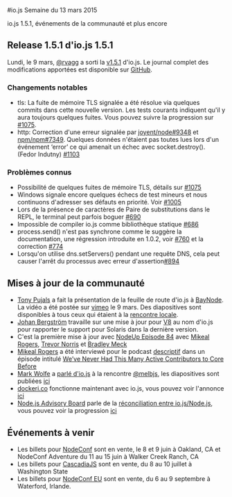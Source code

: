 #io.js Semaine du 13 mars 2015

io.js 1.5.1, événements de la communauté et plus encore

## Release 1.5.1 d'io.js 1.5.1
Lundi, le 9 mars, [@rvagg](https://github.com/rvagg) a sorti la [v1.5.1](https://iojs.org/dist/v1.5.1/) d'io.js. Le journal complet des modifications apportées est disponible sur [GitHub](https://github.com/iojs/io.js/blob/v1.x/CHANGELOG.md).

### Changements notables
- tls: La fuite de mémoire TLS signalée a été résolue via quelques commits dans cette nouvelle version. Les tests courants indiquent qu'il y aura toujours quelques fuites. Vous pouvez suivre la progression sur [#1075](https://github.com/iojs/io.js/issues/1075).
- http: Correction d'une erreur signalée par [joyent/node#9348](https://github.com/joyent/node/issues/9348) et [npm/npm#7349](https://github.com/npm/npm/issues/7349). Quelques données n'étaient pas toutes lues lors d'un événement ‘error’ ce qui amenait un échec avec socket.destroy(). (Fedor Indutny) [#1103](https://github.com/iojs/io.js/pull/1103)


### Problèmes connus

- Possibilité de quelques fuites de mémoire TLS, détails sur [#1075](https://github.com/iojs/io.js/issues/1075)
- Windows signale encore quelques échecs de test mineurs et nous continuons d'adresser ses défauts en priorité. Voir [#1005](https://github.com/iojs/io.js/issues/1005)
- Lors de la présence de caractères de Paire de substitutions dans le REPL, le terminal peut parfois boguer [#690](https://github.com/iojs/io.js/issues/690)
- Impossible de compiler io.js comme bibliothèque statique [#686](https://github.com/iojs/io.js/issues/686)
- process.send() n'est pas synchrone comme le suggère la documentation, une régression introduite en 1.0.2, voir [#760](https://github.com/iojs/io.js/issues/760) et la correction [#774](https://github.com/iojs/io.js/issues/774)
- Lorsqu'on utilise dns.setServers() pendant une requête DNS, cela peut causer l'arrêt du processus avec erreur d'assertion[#894](https://github.com/iojs/io.js/issues/894)


## Mises à jour de la communauté

- [Tony Pujals](https://twitter.com/subfuzion) a fait la présentation de la feuille de route d'io.js à [BayNode](http://www.meetup.com/BayNode/events/220246228/). La vidéo a été postée sur [vimeo](https://vimeo.com/121707989) le 9 mars. Des diapositives sont disponibles à tous ceux qui étaient à la [rencontre locale](https://github.com/iojs/evangelism/blob/master/weekly-updates/ron.buell@rd.io).
- [Johan Bergström](https://github.com/jbergstroem) travaille sur une mise à jour pour [V8](https://codereview.chromium.org/990063002) au nom d'io.js pour rapporter le support pour Solaris dans la dernière version.
- C'est la première mise à jour avec [NodeUp Episode 84](http://nodeup.com/eightyfour) avec [Mikeal Rogers](https://github.com/mikeal), [Trevor Norris](https://github.com/trevnorris) et [Bradley Meck](https://github.com/bmeck)
- [Mikeal Rogers](https://github.com/mikeal) a été interviewé pour le podcast [descriptif](http://descriptive.audio/) dans un épisode intitulé [We’ve Never Had This Many Active Contributors to Core Before](http://descriptive.audio/episodes/12)
- [Mark Wolfe](https://twitter.com/wolfeidau) a [parlé d'io.js](https://twitter.com/wolfeidau/status/575785856545378304) à la rencontre [@melbjs](https://twitter.com/melbjs), les diapositives sont publiées [ici](https://speakerdeck.com/wolfeidau/iojs-bringing-es6-to-the-node)
- [dockeri.co](http://dockeri.co/) fonctionne maintenant avec io.js, vous pouvez voir l'annonce [ici](https://twitter.com/wjblankenship/status/575867637680369665)
- [Node.js Advisory Board](https://nodejs.org/about/advisory-board/) parle de la [réconciliation entre io.js/Node.js](https://github.com/iojs/io.js/issues/978), vous pouvez voir la progression [ici](https://github.com/joyent/nodejs-advisory-board/blob/master/meetings/2015-03-09/minutes.md#nodejsiojs-reconciliation-bb)


## Événements à venir

- Les billets pour [NodeConf](http://nodeconf.com/) sont en vente, le 8 et 9 juin à Oakland, CA et NodeConf Adventure du 11 au 15 juin à Walker Creek Ranch, CA
- Les billets pour [CascadiaJS](http://2015.cascadiajs.com/) sont en vente, du 8 au 10 juillet à Washington State
- Les billets pour [NodeConf EU](http://nodeconf.eu/) sont en vente, du 6 au 9 septembre à Waterford, Irlande.
